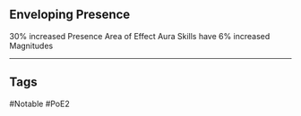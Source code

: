 ## Enveloping Presence
30% increased Presence Area of Effect
Aura Skills have 6% increased Magnitudes

---
## Tags
#Notable
#PoE2
